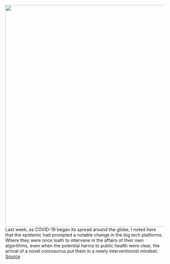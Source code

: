 <img src='https://cdn.vox-cdn.com/thumbor/02z6PSPr7eljrGc8ReDjS1XvpkI=/0x0:2040x1360/1200x800/filters:focal(857x517:1183x843)/cdn.vox-cdn.com/uploads/chorus_image/image/66480938/acastro_180427_1777_0001.0.jpg' width='700px' /><br/>
Last week, as COVID-19 began its spread around the globe, I noted here that the epidemic had prompted a notable change in the big tech platforms. Where they were once loath to intervene in the affairs of their own algorithms, even when the potential harms to public health were clear, the arrival of a novel coronavirus put them in a newly interventionist mindset.
<a href='https://www.theverge.com/interface/2020/3/11/21173135/google-coronavirus-misinformation-youtube-covid-19-twitter-manipulated-media-biden'> Source <a/>